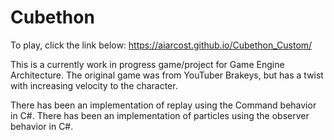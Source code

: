# Cubethon

To play, click the link below:
https://aiarcost.github.io/Cubethon_Custom/

This is a currently work in progress game/project for Game Engine Architecture. The original game was from YouTuber Brakeys, but has a twist with increasing velocity to the character.

There has been an implementation of replay using the Command behavior in C#.
There has been an implementation of particles using the observer behavior in C#.

